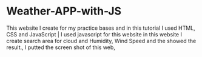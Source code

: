 # Weather-APP-with-JS
This website I create for my practice bases and in this tutorial I used HTML, CSS and JavaScript | I used javascript for this website in this website I create search area for cloud and Humidity, Wind Speed and the showed the result.,  I putted the screen shot of this web, 
